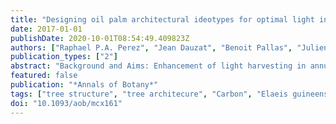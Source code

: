 ```yaml
---
title: "Designing oil palm architectural ideotypes for optimal light interception and carbon assimilation through a sensitivity analysis of leaf traits"
date: 2017-01-01
publishDate: 2020-10-01T08:54:49.409823Z
authors: ["Raphael P.A. Perez", "Jean Dauzat", "Benoit Pallas", "Julien Lamour", "Philippe Verley", "Jean-Pierre Caliman", "Evelyne Costes", "Robert Faivre"]
publication_types: ["2"]
abstract: "Background and Aims: Enhancement of light harvesting in annual crops has successfully led to yield increases since the green revolution. Such an improvement has mainly been achieved by selecting plants with optimal canopy architecture for specific agronomic practices. For perennials such as oil palm, breeding programmes were focused more on fruit yield, but now aim at exploring more complex traits. The aim of the present study is to investigate potential improvements in light interception and carbon assimilation in the study case of oil palm, by manipulating leaf traits and proposing architectural ideotypes. Methods: Sensitivity analyses (Morris method and metamodel) were performed on a functional–structural plant model recently developed for oil palm which takes into account genetic variability, in order to virtually assess the impact of plant architecture on light interception efficiency and potential carbon acquisition. Key Results: The most sensitive parameters found over plant development were those related to leaf area (rachis length, number of leaflets, leaflet morphology), although fine attributes related to leaf geometry showed increasing influence when the canopy became closed. In adult stands, optimized carbon assimilation was estimated on plants with a leaf area index between 3.2 and 5.5 m2 m−2 (corresponding to usual agronomic conditions), with erect leaves, short rachis and petiole, and high number of leaflets on the rachis. Four architectural ideotypes for carbon assimilation are proposed based on specific combinations of organ dimensions and arrangement that limit mutual shading and optimize light distribution within the plant crown. Conclusions: A rapid set-up of leaf area is critical at young age to optimize light interception and subsequently carbon acquisition. At the adult stage, optimization of carbon assimilation could be achieved through specific combinations of architectural traits. The proposition of multiple morphotypes with comparable level of carbon assimilation opens the way to further investigate ideotypes carrying an optimal trade-off between carbon assimilation, plant transpiration and biomass partitioning."
featured: false
publication: "*Annals of Botany*"
tags: ["tree structure", "tree architecure", "Carbon", "Elaeis guineensis", "evapotranspiration", "leaf", "plant nutrition", "photosynthesis"]
doi: "10.1093/aob/mcx161"
---
```


